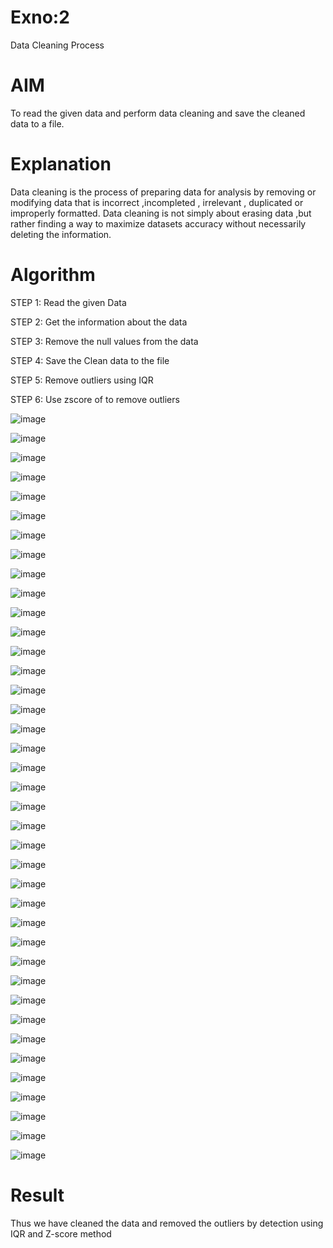 # Exno:2
Data Cleaning Process

# AIM
To read the given data and perform data cleaning and save the cleaned data to a file.

# Explanation
Data cleaning is the process of preparing data for analysis by removing or modifying data that is incorrect ,incompleted , irrelevant , duplicated or improperly formatted. Data cleaning is not simply about erasing data ,but rather finding a way to maximize datasets accuracy without necessarily deleting the information.

# Algorithm
STEP 1: Read the given Data

STEP 2: Get the information about the data

STEP 3: Remove the null values from the data

STEP 4: Save the Clean data to the file

STEP 5: Remove outliers using IQR

STEP 6: Use zscore of to remove outliers

![image](https://github.com/user-attachments/assets/e852138e-570a-4624-a743-749de9b0260f)

![image](https://github.com/user-attachments/assets/c94b6297-8171-4fc2-9744-e21dcf1a57f8)

![image](https://github.com/user-attachments/assets/9002b3b1-0a4d-4a04-be10-598e26f4c534)

![image](https://github.com/user-attachments/assets/83c597ab-24ab-4651-a776-7721cb93b44c)

![image](https://github.com/user-attachments/assets/03b66cc5-53ea-40e0-a036-935aa8bb9820)

![image](https://github.com/user-attachments/assets/c91fc361-90c3-401c-89ae-f0a615b1e8f2)

![image](https://github.com/user-attachments/assets/2dc43aee-bd4b-4ab6-8d07-88be10f62633)

![image](https://github.com/user-attachments/assets/2dfa7515-977a-4c8d-8131-316708ebbe1b)

![image](https://github.com/user-attachments/assets/ff00f4a9-0872-42a3-bb6f-141281128001)

![image](https://github.com/user-attachments/assets/848bf570-74c4-495e-8ae0-1632064dd877)

![image](https://github.com/user-attachments/assets/1b4682dc-3123-4021-b496-e5904295c4ad)

![image](https://github.com/user-attachments/assets/40c5365b-a9f3-4435-aa57-58f411f89ce5)

![image](https://github.com/user-attachments/assets/bdf138b4-6a02-4674-ba92-9925bde7dacb)

![image](https://github.com/user-attachments/assets/3b568268-3c75-4180-8dc4-fb49fca097c1)

![image](https://github.com/user-attachments/assets/734268b3-1af5-4e19-b9ab-8d4d46cdaa73)

![image](https://github.com/user-attachments/assets/8aafa5e5-597a-4ff3-8dda-5aa2436924ea)

![image](https://github.com/user-attachments/assets/a0f6d81d-7c18-484d-b06e-e118948a22f3)

![image](https://github.com/user-attachments/assets/a12a8671-f295-479c-bc12-6851347747a9)

![image](https://github.com/user-attachments/assets/e4f7e86d-5ac5-4eaa-98d4-eb71916ea489)

![image](https://github.com/user-attachments/assets/794e9c37-a733-4926-889b-52eed3c65186)

![image](https://github.com/user-attachments/assets/93c59077-5e35-4544-8b1d-3d02721cb3de)

![image](https://github.com/user-attachments/assets/aadb24e8-8c65-438b-aa42-01e9dbf164f4)

![image](https://github.com/user-attachments/assets/b0a278a4-9227-4690-9304-764e7232f8eb)

![image](https://github.com/user-attachments/assets/8eae4a52-1e5d-4ba0-bfce-af16e36451bc)

![image](https://github.com/user-attachments/assets/545a0213-27fe-447a-aa19-7fd9b5b62209)

![image](https://github.com/user-attachments/assets/d4260b3e-83f0-40b5-8c55-9b3835350377)

![image](https://github.com/user-attachments/assets/9b1ed53f-9c00-4fdf-ade4-26b4b4eee6be)


![image](https://github.com/user-attachments/assets/25235fb7-1bd9-46a8-b6be-48b2c55d4c17)

![image](https://github.com/user-attachments/assets/57212346-fc28-4a6e-8d27-2ace42426a58)

![image](https://github.com/user-attachments/assets/61098574-65c9-4a6e-9156-9a3c691177b3)

![image](https://github.com/user-attachments/assets/83adc487-8b7d-41e0-ac83-a3503a28a7bb)

![image](https://github.com/user-attachments/assets/24b50b17-4f92-4406-945b-d424c24f6beb)

![image](https://github.com/user-attachments/assets/fb0c3e8c-a978-40d5-ba7a-4171313f3f54)

![image](https://github.com/user-attachments/assets/dcf30e8c-d5a3-43f8-93eb-de8a478bf021)

![image](https://github.com/user-attachments/assets/cd6ca34a-acd0-4772-947a-f66abec263f5)

![image](https://github.com/user-attachments/assets/588cb499-3745-481d-b130-283499202d4b)

![image](https://github.com/user-attachments/assets/c4fda6fb-c6f7-49f0-b562-2cc06f98cb96)

![image](https://github.com/user-attachments/assets/bc916161-6f60-43bf-a38b-06aceba22ae5)

![image](https://github.com/user-attachments/assets/3cd00bf0-39a6-4d91-adb3-270845f5c8db)


# Result
Thus we have cleaned the data and removed the outliers by detection using IQR and Z-score method








